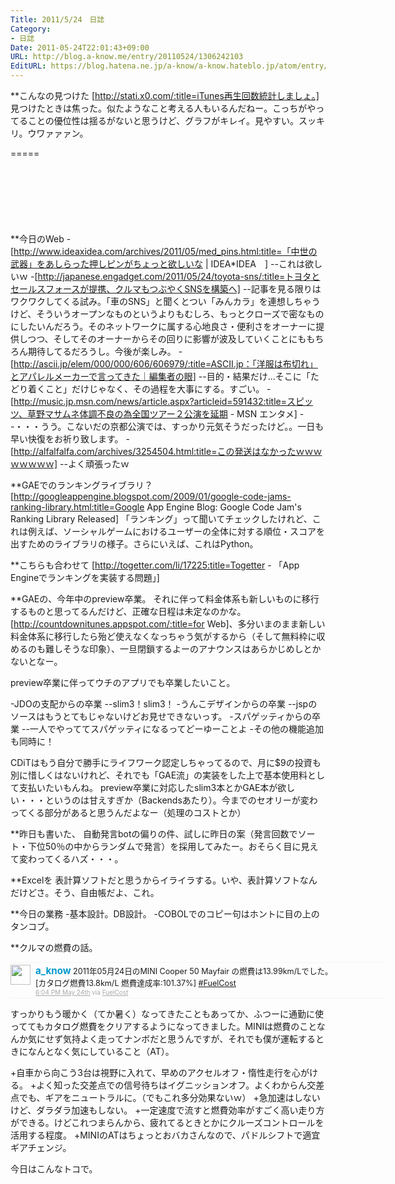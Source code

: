 ```yaml
---
Title: 2011/5/24　日誌
Category:
- 日誌
Date: 2011-05-24T22:01:43+09:00
URL: http://blog.a-know.me/entry/20110524/1306242103
EditURL: https://blog.hatena.ne.jp/a-know/a-know.hateblo.jp/atom/entry/12921228815727979702
---
```


**こんなの見つけた
[http://stati.x0.com/:title=iTunes再生回数統計しましょ。]
見つけたときは焦った。似たようなこと考える人もいるんだねー。こっちがやってることの優位性は揺るがないと思うけど、グラフがキレイ。見やすい。スッキリ。ウワァァァン。

=====

<script async src="//pagead2.googlesyndication.com/pagead/js/adsbygoogle.js"></script>
<!-- article-top -->
<ins class="adsbygoogle"
     style="display:inline-block;width:728px;height:90px"
     data-ad-client="ca-pub-3463034538369189"
     data-ad-slot="8367620130"></ins>
<script>
(adsbygoogle = window.adsbygoogle || []).push({});
</script>


**今日のWeb
-[http://www.ideaxidea.com/archives/2011/05/med_pins.html:title=「中世の武器」をあしらった押しピンがちょっと欲しいな  | IDEA*IDEA　]
--これは欲しいｗ
-[http://japanese.engadget.com/2011/05/24/toyota-sns/:title=トヨタとセールスフォースが提携、クルマもつぶやくSNSを構築へ]
--記事を見る限りはワクワクしてくる試み。「車のSNS」と聞くとつい「みんカラ」を連想しちゃうけど、そういうオープンなものというよりもむしろ、もっとクローズで密なものにしたいんだろう。そのネットワークに属する心地良さ・便利さをオーナーに提供しつつ、そしてそのオーナーからその回りに影響が波及していくことにももちろん期待してるだろうし。今後が楽しみ。
-[http://ascii.jp/elem/000/000/606/606979/:title=ASCII.jp：「洋服は布切れ」とアパレルメーカーで言ってきた｜編集者の眼]
--目的・結果だけ…そこに「たどり着くこと」だけじゃなく、その過程を大事にする。すごい。
-[http://music.jp.msn.com/news/article.aspx?articleid=591432:title=スピッツ、草野マサムネ体調不良の為全国ツアー２公演を延期  - MSN エンタメ]
--・・・うう。こないだの京都公演では、すっかり元気そうだったけど。。一日も早い快復をお祈り致します。
-[http://alfalfalfa.com/archives/3254504.html:title=この発送はなかったｗｗｗｗｗｗｗｗ]
--よく頑張ったｗ


**GAEでのランキングライブラリ？
[http://googleappengine.blogspot.com/2009/01/google-code-jams-ranking-library.html:title=Google App Engine Blog: Google Code Jam's Ranking Library Released]
「ランキング」って聞いてチェックしたけれど、これは例えば、ソーシャルゲームにおけるユーザーの全体に対する順位・スコアを出すためのライブラリの様子。さらにいえば、これはPython。


**こちらも合わせて
[http://togetter.com/li/17225:title=Togetter - 「App Engineでランキングを実装する問題」]


**GAEの、今年中のpreview卒業。
それに伴って料金体系も新しいものに移行するものと思ってるんだけど、正確な日程は未定なのかな。[http://countdownitunes.appspot.com/:title=for Web]、多分いまのまま新しい料金体系に移行したら殆ど使えなくなっちゃう気がするから（そして無料枠に収めるのも難しそうな印象）、一旦閉鎖するよーのアナウンスはあらかじめしとかないとなー。

preview卒業に伴ってウチのアプリでも卒業したいこと。

-JDOの支配からの卒業
--slim3！slim3！
-うんこデザインからの卒業
--jspのソースはもうとてもじゃないけどお見せできないっす。
-スパゲッティからの卒業
--一人でやっててスパゲッティになるってどーゆーことよ
-その他の機能追加も同時に！

CDiTはもう自分で勝手にライフワーク認定しちゃってるので、月に$9の投資も別に惜しくはないけれど、それでも「GAE流」の実装をした上で基本使用料として支払いたいもんね。
preview卒業に対応したslim3本とかGAE本が欲しい・・・というのは甘えすぎか（Backendsあたり）。今までのセオリーが変わってくる部分があると思うんだよなー（処理のコストとか）


**昨日も書いた、
自動発言botの偏りの件、試しに昨日の案（発言回数でソート・下位50％の中からランダムで発言）を採用してみたー。おそらく目に見えて変わってくるハズ・・・。


**Excelを
表計算ソフトだと思うからイライラする。いや、表計算ソフトなんだけどさ。そう、自由帳だよ、これ。


**今日の業務
-基本設計。DB設計。
-COBOLでのコピー句はホントに目の上のタンコブ。


**クルマの燃費の話。
<div align="center">
<ol id="div_table_01" class="matome row2" style="width:600px;text-align:left;border-bottom:1px solid #f5f5f5;list-style-type: none; padding-left: 0px;">
<li class="matome-tweet" style="border-top:1px solid #f5f5f5;min-height:34px;padding:3px 0px;clear:both;">
<div class="matome-icon" style="float:left;margin-right:8px;">
<a href="http://twitter.com/a_know"><img src="http://usericons.relucks.org/twitter/a_know" height="32" width="32" style="vertical-align:text-top;border-style:none;"></a>
</div>
<span class="matome-status-body" style="display:block;width:560px;overflow:hidden;margin-left:40px;">
<div class="matome-status-content" style="font-size:0.9em;"><div class="entry-content">
<strong><a href="http://twitter.com/a_know" class="screen-name" style="font-size:1.2em;color:#0099cc;text-decoration: none;">a_know</a></strong> 2011年05月24日のMINI Cooper 50 Mayfair の燃費は13.99km/Lでした。<br>[カタログ燃費13.8km/L 燃費達成率:101.37%] <a href="http://twitter.com/#search?q=%23FuelCost" target="_blank">#FuelCost</a>
</div></div>
<div class="matome-status-data" style="font-size:x-small;">
<div class="matome-published timestamp" style="line-height:120%;">
<a class="matome-entry-date" href="http://twitter.com/a_know/status/72951120414257153" style="color:#a9a9a9;">6:04 PM May 24th</a> <span class="matome-source" style="color:#a9a9a9;">via <a href="http://smart-apps.jp/fuelcost/" style="color:#a9a9a9;" rel="nofollow">FuelCost</a></span>
</div></div></span></li>
</ol></div>
すっかりもう暖かく（てか暑く）なってきたこともあってか、ふつーに通勤に使っててもカタログ燃費をクリアするようになってきました。MINIは燃費のことなんか気にせず気持よく走ってナンボだと思うんですが、それでも僕が運転するときになんとなく気にしていること（AT）。


+自車から向こう3台は視野に入れて、早めのアクセルオフ・惰性走行を心がける。
+よく知った交差点での信号待ちはイグニッションオフ。よくわからん交差点でも、ギアをニュートラルに。（でもこれ多分効果ないｗ）
+急加速はしないけど、ダラダラ加速もしない。
+一定速度で流すと燃費効率がすごく高い走り方ができる。けどこれつまらんから、疲れてるときとかにクルーズコントロールを活用する程度。
+MINIのATはちょっとおバカさんなので、パドルシフトで適宜ギアチェンジ。


今日はこんなトコで。


<script async src="//pagead2.googlesyndication.com/pagead/js/adsbygoogle.js"></script>
<!-- article-bottom2 -->
<ins class="adsbygoogle"
     style="display:inline-block;width:300px;height:250px"
     data-ad-client="ca-pub-3463034538369189"
     data-ad-slot="5274552934"></ins>
<script>
(adsbygoogle = window.adsbygoogle || []).push({});
</script>
